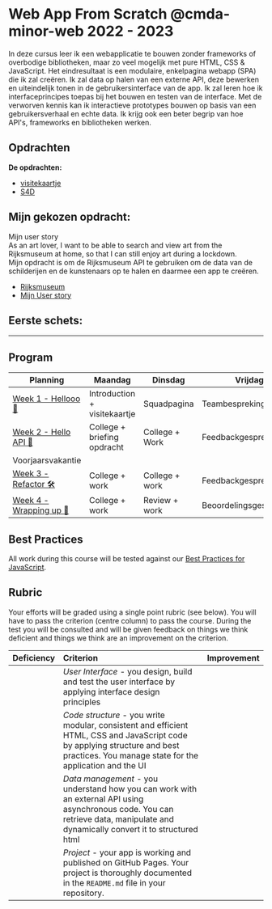 # Web App From Scratch @cmda-minor-web 2022 - 2023

In deze cursus leer ik een webapplicatie te bouwen zonder frameworks of overbodige bibliotheken, maar zo veel mogelijk met pure HTML, CSS & JavaScript. Het eindresultaat is een modulaire, enkelpagina webapp (SPA) die ik zal creëren. Ik zal data op halen van een externe API, deze bewerken en uiteindelijk tonen in de gebruikersinterface van de app. Ik zal leren hoe ik interfaceprincipes toepas bij het bouwen en testen van de interface. Met de verworven kennis kan ik interactieve prototypes bouwen op basis van een gebruikersverhaal en echte data. Ik krijg ook een beter begrip van hoe API's, frameworks en bibliotheken werken.

## Opdrachten
**De opdrachten:** 
  - [visitekaartje](visitekaartje/index.html)
  - [S4D](S4D/index.html)

## Mijn gekozen opdracht:
  Mijn user story
   <br> As an art lover, I want to be able to search and view art from the Rijksmuseum at home, so that I can still enjoy art during a lockdown.
   <br> Mijn opdracht is om de Rijksmuseum API te gebruiken om de data van de schilderijen en de kunstenaars op te halen en daarmee een app te creëren.
   - [Rijksmuseum](https://github.com/cmda-minor-web/web-app-from-scratch-2223/blob/main/course/rijksmuseum.md)
   - [Mijn User story](User-story/index.html)

## Eerste schets:

---

## Program

| Planning | Maandag | Dinsdag | Vrijdag  |
|---|---|---|---|
| [Week 1 - Hellooo 🤸](https://github.com/cmda-minor-web/web-app-from-scratch-2223/blob/master/course/week-1.md) | Introduction + visitekaartje | Squadpagina | Teambespreking |
| [Week 2 - Hello API 🐒](https://github.com/cmda-minor-web/web-app-from-scratch-2223/blob/master/course/week-2.md) | College + briefing opdracht | College + Work | Feedbackgesprekken |
| Voorjaarsvakantie |  |  |  |
| [Week 3 - Refactor 🛠](https://github.com/cmda-minor-web/web-app-from-scratch-2223/blob/master/course/week-3.md)  | College + work  | College + work | Feedbackgesprekken  |
| [Week 4 - Wrapping up 🎁](https://github.com/cmda-minor-web/web-app-from-scratch-2223/blob/master/course/week-4.md)  | College + work  | Review + work | Beoordelingsgesprekken  |

## Best Practices

All work during this course will be tested against our [Best Practices for JavaScript](https://github.com/cmda-minor-web/best-practices/blob/master/javascript.md).

## Rubric

Your efforts will be graded using a single point rubric (see below). You will have to pass the criterion (centre column) to pass the course. During the test you will be consulted and will be given feedback on things we think deficient and things we think are an improvement on the criterion.

| Deficiency | Criterion | Improvement |
|:--|:--|:--|
|  | *User Interface* - you design, build and test the user interface by applying interface design principles |  |
|  | *Code structure* - you write modular, consistent and efficient HTML, CSS and JavaScript code by applying structure and best practices. You manage state for the application and the UI |  |
|  | *Data management* - you understand how you can work with an external API using asynchronous code. You can retrieve data, manipulate and dynamically convert it to structured html |  |
|  | *Project* - your app is working and published on GitHub Pages. Your project is thoroughly documented in the `README.md` file in your repository.  |  |

<!-- Add a link to your live demo in Github Pages 🌐-->

<!-- ☝️ replace this description with a description of your own work -->

<!-- replace the code in the /docs folder with your own, so you can showcase your work with GitHub Pages 🌍 -->

<!-- Add a nice poster image here at the end of the week, showing off your shiny frontend 📸 -->

<!-- Maybe a table of contents here? 📚 -->

<!-- How about a section that describes how to install this project? 🤓 -->

<!-- ...but how does one use this project? What are its features 🤔 -->

<!-- What external data source is featured in your project and what are its properties 🌠 -->

<!-- Maybe a checklist of done stuff and stuff still on your wishlist? ✅ -->

<!-- How about a license here? 📜 (or is it a licence?) 🤷 -->
